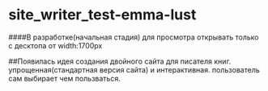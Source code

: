 # site_writer_test-emma-lust
####В разработке(начальная стадия)
для просмотра открывать только с десктопа от width:1700px

##Появилась идея создания двойного сайта для писателя книг. упрощенная(стандартная версия сайта) и интерактивная.
пользователь сам выбирает чем пользваться.



